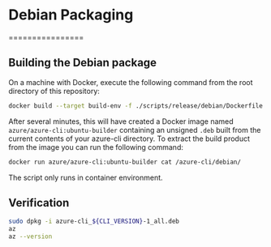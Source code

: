 # Debian Packaging
================

Building the Debian package
---------------------------

On a machine with Docker, execute the following command from the root directory of this repository:

``` bash
docker build --target build-env -f ./scripts/release/debian/Dockerfile -t azure/azure-cli:ubuntu-builder .
```

After several minutes, this will have created a Docker image named `azure/azure-cli:ubuntu-builder` containing an
unsigned `.deb` built from the current contents of your azure-cli directory. To extract the build product from the image
you can run the following command:

``` bash
docker run azure/azure-cli:ubuntu-builder cat /azure-cli/debian/
```

The script only runs in container environment.

Verification
------------

``` bash
sudo dpkg -i azure-cli_${CLI_VERSION}-1_all.deb
az
az --version
```
